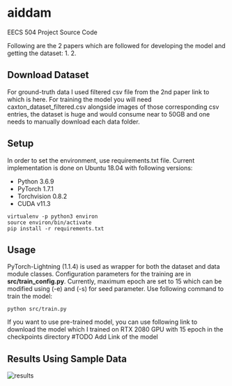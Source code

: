 # aiddam
EECS 504 Project Source Code

Following are the 2 papers which are followed for developing the model and getting the dataset:
1. 
2. 

## Download Dataset
For ground-truth data I used filtered csv file from the 2nd paper link to which is here.
For training the model you will need caxton_dataset_filtered.csv alongside images of those corresponding csv entries, the dataset is huge and would consume near to 50GB and one needs to manually download each data folder.


## Setup
In order to set the environment, use requirements.txt file. Current implementation is done on Ubuntu 18.04 with following versions:
- Python 3.6.9
- PyTorch 1.7.1
- Torchvision 0.8.2
- CUDA v11.3

```
virtualenv -p python3 environ
source environ/bin/activate
pip install -r requirements.txt
```

## Usage
PyTorch-Lightning (1.1.4) is used as wrapper for both the dataset and data module classes. Configuration parameters for the training are in **src/train_config.py**. 
Currently, maximum epoch are set to 15 which can be modified using (-e) and (-s) for seed parameter. Use following command to train the model:
```
python src/train.py
```

If you want to use pre-trained model, you can use following link to download the model which I trained on RTX 2080 GPU with 15 epoch in the checkpoints directory
#TODO Add Link of the model

## Results Using Sample Data
![results](./results.png)

